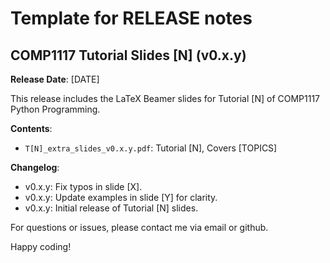 # Template for RELEASE notes

## COMP1117 Tutorial Slides [N] (v0.x.y)

**Release Date**: [DATE]

This release includes the LaTeX Beamer slides for Tutorial [N] of COMP1117 Python Programming.

**Contents**:

- `T[N]_extra_slides_v0.x.y.pdf`: Tutorial [N], Covers [TOPICS]

**Changelog**:

- v0.x.y: Fix typos in slide [X].
- v0.x.y: Update examples in slide [Y] for clarity.
- v0.x.y: Initial release of Tutorial [N] slides.

For questions or issues, please contact me via email or github.

Happy coding!
